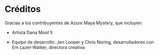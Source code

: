 # Créditos

Gracias a los contribuyentes de Azure Maya Mystery, que incluyen:

-   Artista Dana Moot II

-   Equipo de desarrollo: Jen Looper y Chris Noring, desarrolladores con Em Lazer-Walker, directora creativa
